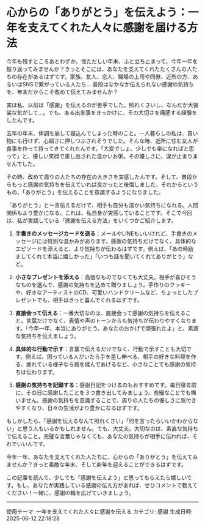 # 心からの「ありがとう」を伝えよう：一年を支えてくれた人々に感謝を届ける方法

今年も残すところあとわずか。慌ただしい年末、ふと立ち止まって、今年一年を振り返ってみませんか？きっとそこには、あなたを支えてくれたたくさんの人たちの存在があるはずです。家族、友人、恋人、職場の上司や同僚、近所の方、あるいはSNSで繋がっている人たち…  普段はなかなか伝えられない感謝の気持ちを、年末だからこそ改めて伝えてみませんか？

実は私、以前は「感謝」を伝えるのが苦手でした。照れくさいし、なんだか大袈裟な気がして…。でも、ある出来事をきっかけに、その大切さを痛感する経験をしたんです。

去年の年末、体調を崩して寝込んでしまった時のこと。一人暮らしの私は、買い物にも行けず、心細さに押しつぶされそうでした。そんな時、近所に住む友人が食事を作って持ってきてくれたんです。「大変でしょ、少しでも楽になればと思って」と、優しい笑顔で差し出された温かいお粥。その優しさに、涙が止まりませんでした。

その時、改めて周りの人たちの存在の大きさを実感したんです。そして、普段からもっと感謝の気持ちを伝えていれば良かったと後悔しました。それからというもの、「ありがとう」を伝えることを意識するようになりました。

「ありがとう」と一言伝えるだけで、相手も自分も温かい気持ちになれる。人間関係もより豊かになる。これは、私自身が実感していることです。そこで今回は、私が実践している「感謝を伝える方法」をいくつかご紹介します。

1. **手書きのメッセージカードを送る**：メールやLINEもいいけれど、手書きのメッセージには特別な温かみがあります。感謝の気持ちだけでなく、具体的なエピソードを添えると、より気持ちが伝わるはずです。例えば、「あの時励ましてくれて本当に嬉しかった」「いつも話を聞いてくれてありがとう」など。

2. **小さなプレゼントを添える**：高価なものでなくても大丈夫。相手が喜びそうなものを選んで、感謝の気持ちを込めて贈りましょう。手作りのクッキーや、好きなアーティストのCD、可愛いハンドクリームなど、ちょっとしたプレゼントでも、相手はきっと喜んでくれるはずです。

3. **直接会って伝える**：一番大切なのは、直接会って感謝の気持ちを伝えること。言葉だけでなく、表情や声のトーンからも気持ちが伝わりやすくなります。「今年一年、本当にありがとう。あなたのおかげで頑張れたよ」と、素直な気持ちを伝えましょう。

4. **具体的な行動で示す**：言葉で伝えるだけでなく、行動で示すことも大切です。例えば、困っている人がいたら手を差し伸べる、相手の好きな料理を作る、疲れている様子なら肩を揉んであげるなど、小さなことでも感謝の気持ちは伝わります。

5. **感謝の気持ちを記録する**：感謝日記をつけるのもおすすめです。毎日寝る前に、その日に感謝したことを３つ書き出してみましょう。些細なことでも構いません。感謝の気持ちを意識することで、周りの人たちの優しさに気付きやすくなり、日々の生活がより豊かになるはずです。

もしかしたら、「感謝を伝えるなんて照れくさい」「何を言ったらいいかわからない」と思う人もいるかもしれません。でも、大丈夫。大切なのは、素直な気持ちで伝えること。完璧な言葉じゃなくても、あなたの気持ちが相手に伝われば、それでいいんです。

今年一年、あなたを支えてくれた人たちに、心からの「ありがとう」を伝えてみませんか？きっと素敵な年末、そして新年を迎えることができるはずです。

この記事を読んで、少しでも「感謝を伝えよう」と思ってもらえたら嬉しいです。もし、あなたが実践している感謝の伝え方があれば、ぜひコメントで教えてください！一緒に、感謝の輪を広げていきましょう。


---
使用テーマ: 一年を支えてくれた人々に感謝を伝える
カテゴリ: 感謝
生成日時: 2025-06-12 22:18:28
